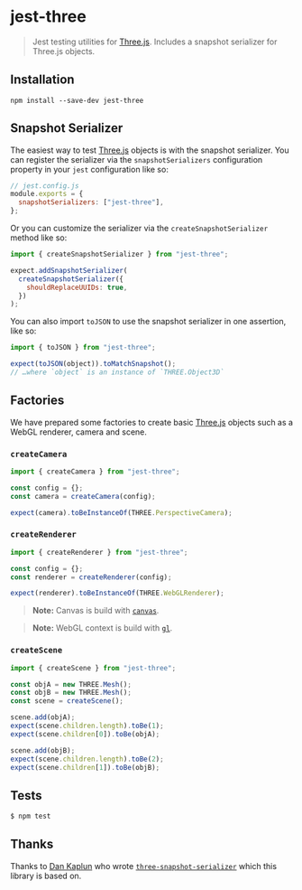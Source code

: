 # jest-three

> Jest testing utilities for [Three.js](https://threejs.org/). Includes a snapshot serializer for Three.js objects.

## Installation

```
npm install --save-dev jest-three
```

## Snapshot Serializer

The easiest way to test [Three.js](https://threejs.org/) objects is with the snapshot serializer. You can register the serializer via the `snapshotSerializers` configuration property in your `jest` configuration like so:

```js
// jest.config.js
module.exports = {
  snapshotSerializers: ["jest-three"],
};
```

Or you can customize the serializer via the `createSnapshotSerializer` method like so:

```js
import { createSnapshotSerializer } from "jest-three";

expect.addSnapshotSerializer(
  createSnapshotSerializer({
    shouldReplaceUUIDs: true,
  })
);
```

You can also import `toJSON` to use the snapshot serializer in one assertion, like so:

```js
import { toJSON } from "jest-three";

expect(toJSON(object)).toMatchSnapshot();
// …where `object` is an instance of `THREE.Object3D`
```

## Factories

We have prepared some factories to create basic [Three.js](https://threejs.org/) objects such as a WebGL renderer, camera and scene.

### `createCamera`

```ts
import { createCamera } from "jest-three";

const config = {};
const camera = createCamera(config);

expect(camera).toBeInstanceOf(THREE.PerspectiveCamera);
```

### `createRenderer`

```ts
import { createRenderer } from "jest-three";

const config = {};
const renderer = createRenderer(config);

expect(renderer).toBeInstanceOf(THREE.WebGLRenderer);
```

> **Note:** Canvas is build with [`canvas`](https://www.npmjs.com/package/canvas).

> **Note:** WebGL context is build with [`gl`](https://www.npmjs.com/package/gl).

### `createScene`

```ts
import { createScene } from "jest-three";

const objA = new THREE.Mesh();
const objB = new THREE.Mesh();
const scene = createScene();

scene.add(objA);
expect(scene.children.length).toBe(1);
expect(scene.children[0]).toBe(objA);

scene.add(objB);
expect(scene.children.length).toBe(2);
expect(scene.children[1]).toBe(objB);
```

## Tests

```bash
$ npm test
```

## Thanks

Thanks to [Dan Kaplun](https://github.com/dbkaplun) who wrote [`three-snapshot-serializer`](https://github.com/dbkaplun/three-snapshot-serializer) which this library is based on.
